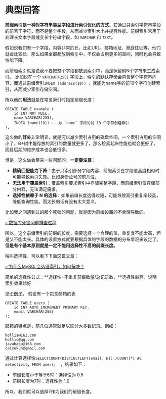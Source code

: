 # 典型回答


**前缀索引是一种对字符串类型字段进行索引优化的方式**。它通过只索引字符串字段的前若干字符，而不是整个字段，从而减少索引大小并提高性能。前缀索引常用于处理长文本字段或变长字符串字段，如 `VARCHAR` 和 `TEXT`。  



假如说我们有一个字段，内容非常的长，比如URL、邮箱地址、家庭住址等，他们就会比较长，那么如果全部都放到索引中，不仅会占用更多的空间，同时也会导致性能下降。



而前缀索引就是说我不要把整个字段都放到索引中，而是保留前N个字符来生成索引。 比如说在一个 `VARCHAR(255)` 字段上，索引的默认存储会包含整个字符串内容，而通过前缀索引` INDEX (address(10))  `，就能为name字的前10个字符创建索引，从而减少索引存储空间。  



所以他的**用法**就是在常见索引时指定前缀长度：



```plain
CREATE TABLE example (
    id INT NOT NULL,
    name VARCHAR(255),
    INDEX (name(10)) -- 为 `name` 字段的前 10 个字符创建索引
);

```



这么做的**好处**非常明显，就是可以减少索引占用的磁盘空间，一个索引占用的空间小了，B+树中能存放的索引的数量就更多了，那么检索起来性能也就会更好了。而且后期的维护成本也会低很多。



但是，这么做会带来一些问题的，**一定要注意**：



+ **精确匹配能力下降**：由于只索引部分字段内容，前缀索引在字段值高度相似时可能导致索引失效。比如身份证号的前几位、
+ **无法用于覆盖索引**：覆盖索引要求索引中存储完整字段，而前缀索引仅存储部分内容，无法满足需求。
+ **选择性依赖于 N 的选择**：如果前缀长度选得过短，可能导致索引重复率较高，降低查询性能。而太长的话有没有太大意义。



比如我之间遇到过的那个死锁的问题，就是因为前缀设置的不合理导致的。



[✅数据库死锁问题排查过程](https://www.yuque.com/hollis666/qyhor6/yywypm)



所以，这个前缀索引的前缀的长度，需要选择一个合理的值，重复度不能太高，但是又不能太长。具体的设置方式就要根据具体的字段的数据的分布情况来设定了。**但是有个基本原则就是一定不能用选择性不高的前缀长度。**



啥叫选择性，可以看下下面这篇文章：

[✅为什么MySQL会选错索引，如何解决？](https://www.yuque.com/hollis666/qyhor6/ghy5i20ie717exee)



简单的选择性公式：**选择性=不重复前缀数量/总记录数，**选择性越高，说明索引效果越好



<u>举个例子</u>， 假设有一个包含邮箱的表  



```plain
CREATE TABLE users (
    id INT AUTO_INCREMENT PRIMARY KEY,
    email VARCHAR(255)
);
```



邮箱的特点是，前几位通常就足以区分大多数记录。例如：  



```plain
hollis@163.com
hollis@qq.com
javabagu@163.com
caixukun@gmail.com
```



通过计算选择性`SELECTCOUNT(DISTINCTLEFT(email, N)) /COUNT(*) AS selectivity FROM users;  `，结果如下：



+ 前缀长度小于等于6时：选择性为 0.5
+ 前缀长度为7时：选择性为 1.0



所以，我们就可以选择7作为我们的前缀长度。

